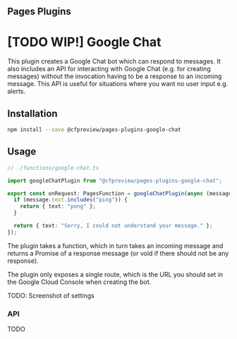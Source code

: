 ## Pages Plugins

# [TODO WIP!] Google Chat

This plugin creates a Google Chat bot which can respond to messages. It also includes an API for interacting with Google Chat (e.g. for creating messages) without the invocation having to be a response to an incoming message. This API is useful for situations where you want no user input e.g. alerts.

## Installation

```sh
npm install --save @cfpreview/pages-plugins-google-chat
```

## Usage

```typescript
// ./functions/google-chat.ts

import googleChatPlugin from "@cfpreview/pages-plugins-google-chat";

export const onRequest: PagesFunction = googleChatPlugin(async (message) => {
  if (message.text.includes("ping")) {
    return { text: "pong" };
  }

  return { text: "Sorry, I could not understand your message." };
});
```

The plugin takes a function, which in turn takes an incoming message and returns a Promise of a response message (or void if there should not be any response).

The plugin only exposes a single route, which is the URL you should set in the Google Cloud Console when creating the bot.

TODO: Screenshot of settings

### API

TODO
